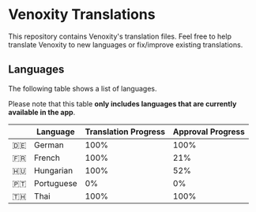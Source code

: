 # Venoxity Translations

This repository contains Venoxity's translation files. Feel free to help translate Venoxity to new languages or fix/improve existing translations. 

## Languages

The following table shows a list of languages.

Please note that this table **only includes languages that are currently available in the app**.

|   | Language | Translation Progress | Approval Progress |
|:-:|---|---|---|
| 🇩🇪 | German | 100% | 100% |
| 🇫🇷 | French | 100% | 21% |
| 🇭🇺 | Hungarian | 100% | 52% |
| 🇵🇹 | Portuguese | 0% | 0% |
| 🇹🇭 | Thai | 100% | 100% |

